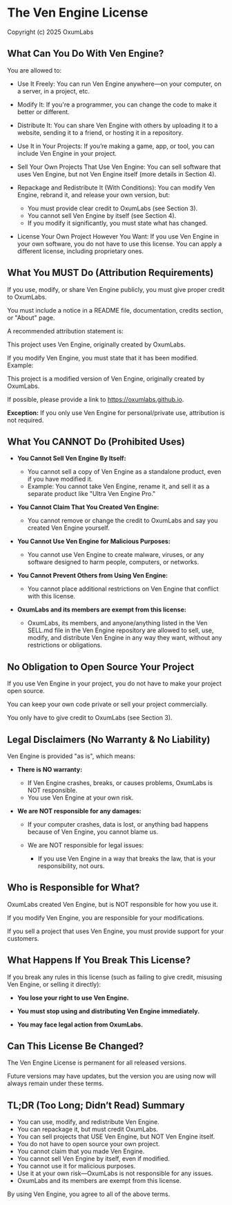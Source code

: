 The Ven Engine License
======================

Copyright (c) 2025 OxumLabs

What Can You Do With Ven Engine?
--------------------------------

You are allowed to:

*   Use It Freely: You can run Ven Engine anywhere—on your computer, on a server, in a project, etc.
*   Modify It: If you're a programmer, you can change the code to make it better or different.
*   Distribute It: You can share Ven Engine with others by uploading it to a website, sending it to a friend, or hosting it in a repository.
*   Use It in Your Projects: If you’re making a game, app, or tool, you can include Ven Engine in your project.
*   Sell Your Own Projects That Use Ven Engine: You can sell software that uses Ven Engine, but not Ven Engine itself (more details in Section 4).
*   Repackage and Redistribute It (With Conditions): You can modify Ven Engine, rebrand it, and release your own version, but:

    *   You must provide clear credit to OxumLabs (see Section 3).
    *   You cannot sell Ven Engine by itself (see Section 4).
    *   If you modify it significantly, you must state what has changed.

*   License Your Own Project However You Want: If you use Ven Engine in your own software, you do not have to use this license. You can apply a different license, including proprietary ones.

What You MUST Do (Attribution Requirements)
------------------------------------------

If you use, modify, or share Ven Engine publicly, you must give proper credit to OxumLabs.

You must include a notice in a README file, documentation, credits section, or "About" page.

A recommended attribution statement is:

This project uses Ven Engine, originally created by OxumLabs.

If you modify Ven Engine, you must state that it has been modified. Example:

This project is a modified version of Ven Engine, originally created by OxumLabs.

If possible, please provide a link to <https://oxumlabs.github.io>.

**Exception:** If you only use Ven Engine for personal/private use, attribution is not required.

What You CANNOT Do (Prohibited Uses)
-----------------------------------

*   **You Cannot Sell Ven Engine By Itself:**

    *   You cannot sell a copy of Ven Engine as a standalone product, even if you have modified it.
    *   Example: You cannot take Ven Engine, rename it, and sell it as a separate product like "Ultra Ven Engine Pro."

*   **You Cannot Claim That You Created Ven Engine:**

    *   You cannot remove or change the credit to OxumLabs and say you created Ven Engine yourself.

*   **You Cannot Use Ven Engine for Malicious Purposes:**

    *   You cannot use Ven Engine to create malware, viruses, or any software designed to harm people, computers, or networks.

*   **You Cannot Prevent Others from Using Ven Engine:**

    *   You cannot place additional restrictions on Ven Engine that conflict with this license.

*   **OxumLabs and its members are exempt from this license:**

    *   OxumLabs, its members, and anyone/anything listed in the Ven SELL.md file in the Ven Engine repository are allowed to sell, use, modify, and distribute Ven Engine in any way they want, without any restrictions or obligations.

No Obligation to Open Source Your Project
-----------------------------------------

If you use Ven Engine in your project, you do not have to make your project open source.

You can keep your own code private or sell your project commercially.

You only have to give credit to OxumLabs (see Section 3).

Legal Disclaimers (No Warranty & No Liability)
---------------------------------------------

Ven Engine is provided "as is", which means:

*   **There is NO warranty:**

    *   If Ven Engine crashes, breaks, or causes problems, OxumLabs is NOT responsible.
    *   You use Ven Engine at your own risk.

*   **We are NOT responsible for any damages:**

    *   If your computer crashes, data is lost, or anything bad happens because of Ven Engine, you cannot blame us.
    *   We are NOT responsible for legal issues:

        *   If you use Ven Engine in a way that breaks the law, that is your responsibility, not ours.

Who is Responsible for What?
---------------------------

OxumLabs created Ven Engine, but is NOT responsible for how you use it.

If you modify Ven Engine, you are responsible for your modifications.

If you sell a project that uses Ven Engine, you must provide support for your customers.

What Happens If You Break This License?
--------------------------------------

If you break any rules in this license (such as failing to give credit, misusing Ven Engine, or selling it directly):

*   **You lose your right to use Ven Engine.**

*   **You must stop using and distributing Ven Engine immediately.**

*   **You may face legal action from OxumLabs.**

Can This License Be Changed?
---------------------------

The Ven Engine License is permanent for all released versions.

Future versions may have updates, but the version you are using now will always remain under these terms.

TL;DR (Too Long; Didn’t Read) Summary
-----------------------------------

*   You can use, modify, and redistribute Ven Engine.
*   You can repackage it, but must credit OxumLabs.
*   You can sell projects that USE Ven Engine, but NOT Ven Engine itself.
*   You do not have to open source your own project.
*   You cannot claim that you made Ven Engine.
*   You cannot sell Ven Engine by itself, even if modified.
*   You cannot use it for malicious purposes.
*   Use it at your own risk—OxumLabs is not responsible for any issues.
*   OxumLabs and its members are exempt from this license.

By using Ven Engine, you agree to all of the above terms.


